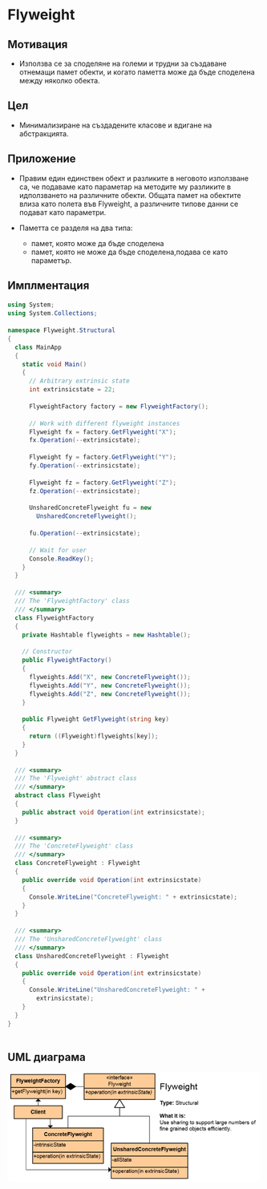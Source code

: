 # Flyweight

## Мотивация

 * Използва се за споделяне на големи и трудни за създаване отнемащи памет обекти, и когато паметта може да бъде споделена между няколко обекта.
 

## Цел

 * Минимализиране на създадените класове и вдигане на абстракцията.

## Приложение

 * Правим един единствен обект и разликите в неговото използване са, че подаваме като параметар на методите му разликите в идползването на различните обекти.
	Общата памет на обектите влиза като полета във Flyweight, а различните типове данни се подават като параметри.
 
* Паметта се разделя на два типа:
	- памет, която може да бъде споделена
	- памет, която не може да бъде споделена,подава се като параметър.
 
## Имплментация 

```c#
using System;
using System.Collections;

namespace Flyweight.Structural
{
  class MainApp
  {
    static void Main()
    {
      // Arbitrary extrinsic state
      int extrinsicstate = 22;

      FlyweightFactory factory = new FlyweightFactory();

      // Work with different flyweight instances
      Flyweight fx = factory.GetFlyweight("X");
      fx.Operation(--extrinsicstate);

      Flyweight fy = factory.GetFlyweight("Y");
      fy.Operation(--extrinsicstate);

      Flyweight fz = factory.GetFlyweight("Z");
      fz.Operation(--extrinsicstate);

      UnsharedConcreteFlyweight fu = new
        UnsharedConcreteFlyweight();

      fu.Operation(--extrinsicstate);

      // Wait for user
      Console.ReadKey();
    }
  }

  /// <summary>
  /// The 'FlyweightFactory' class
  /// </summary>
  class FlyweightFactory
  {
    private Hashtable flyweights = new Hashtable();

    // Constructor
    public FlyweightFactory()
    {
      flyweights.Add("X", new ConcreteFlyweight());
      flyweights.Add("Y", new ConcreteFlyweight());
      flyweights.Add("Z", new ConcreteFlyweight());
    }

    public Flyweight GetFlyweight(string key)
    {
      return ((Flyweight)flyweights[key]);
    }
  }

  /// <summary>
  /// The 'Flyweight' abstract class
  /// </summary>
  abstract class Flyweight
  {
    public abstract void Operation(int extrinsicstate);
  }

  /// <summary>
  /// The 'ConcreteFlyweight' class
  /// </summary>
  class ConcreteFlyweight : Flyweight
  {
    public override void Operation(int extrinsicstate)
    {
      Console.WriteLine("ConcreteFlyweight: " + extrinsicstate);
    }
  }

  /// <summary>
  /// The 'UnsharedConcreteFlyweight' class
  /// </summary>
  class UnsharedConcreteFlyweight : Flyweight
  {
    public override void Operation(int extrinsicstate)
    {
      Console.WriteLine("UnsharedConcreteFlyweight: " +
        extrinsicstate);
    }
  }
}
 
  ```

## UML  диаграма

![](Flyweight.png)